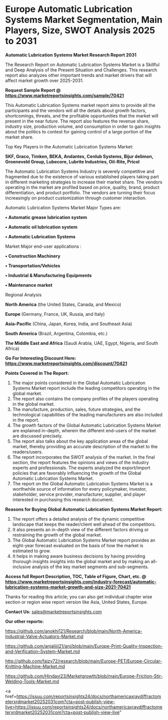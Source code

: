 # Europe Automatic Lubrication Systems Market Segmentation, Main Players, Size, SWOT Analysis 2025 to 2031

<strong>Automatic Lubrication Systems Market Research Report 2031</strong>

The Research Report on Automatic Lubrication Systems Market is a Skillful and Deep Analysis of the Present Situation and Challenges. This research report also analyzes other important trends and market drivers that will affect market growth over 2025-2031.

<strong>Request Sample Report @ <a href=https://www.marketreportsinsights.com/sample/70421>https://www.marketreportsinsights.com/sample/70421</a></strong>

This Automatic Lubrication Systems market report aims to provide all the participants and the vendors will all the details about growth factors, shortcomings, threats, and the profitable opportunities that the market will present in the near future. The report also features the revenue share, industry size, production volume, and consumption in order to gain insights about the politics to contest for gaining control of a large portion of the market share.

Top Key Players in the Automatic Lubrication Systems Market:

<strong>SKF, Graco, Timken, BEKA, Andantex, Cenlub Systems, Bijur delimon, Groeneveld Group, Lubecore, Lubrite Industries, Oil-Rite, Pricol</strong>

The Automatic Lubrication Systems Industry is severely competitive and fragmented due to the existence of various established players taking part in different marketing strategies to increase their market share. The vendors operating in the market are profiled based on price, quality, brand, product differentiation, and product portfolio. The vendors are turning their focus increasingly on product customization through customer interaction.

Automatic Lubrication Systems Market Major Types are:

<strong>• Automatic grease lubrication system

• Automatic oil lubrication system

• Automatic Lubrication Systems</strong>

Market Major end-user applications :

<strong>• Construction Machinery

• Transportation/Vehicles

• Industrial & Manufacturing Equipments

• Maintenance market</strong>

Regional Analysis

</u><strong><b>North America</b></strong> (the United States, Canada, and Mexico)

<strong><b>Europe </b></strong>(Germany, France, UK, Russia, and Italy)

<strong><b>Asia-Pacific</b></strong> (China, Japan, Korea, India, and Southeast Asia)

<strong><b>South America</b></strong> (Brazil, Argentina, Colombia, etc.)

<strong><b>The Middle East and Africa</b></strong> (Saudi Arabia, UAE, Egypt, Nigeria, and South Africa)

<strong>Go For Interesting Discount Here: <a href=https://www.marketreportsinsights.com/discount/70421>https://www.marketreportsinsights.com/discount/70421</a></strong>

<strong>Points Covered in The Report:</strong>
<ol>
  <li>The major points considered in the Global Automatic Lubrication Systems Market report include the leading competitors operating in the global market.</li>
  <li>The report also contains the company profiles of the players operating in the global market.</li>
  <li>The manufacture, production, sales, future strategies, and the technological capabilities of the leading manufacturers are also included in the report.</li>
  <li>The growth factors of the Global Automatic Lubrication Systems Market are explained in-depth, wherein the different end-users of the market are discussed precisely.</li>
  <li>The report also talks about the key application areas of the global market, thereby providing an accurate description of the market to the readers/users.</li>
  <li>The report incorporates the SWOT analysis of the market. In the final section, the report features the opinions and views of the industry experts and professionals. The experts analyzed the export/import policies that are favorably influencing the growth of the Global Automatic Lubrication Systems Market.</li>
  <li>The report on the Global Automatic Lubrication Systems Market is a worthwhile source of information for every policymaker, investor, stakeholder, service provider, manufacturer, supplier, and player interested in purchasing this research document.</li>
</ol>
<strong>Reasons for Buying Global Automatic Lubrication Systems Market Report:</strong>

<ol>
  <li>The report offers a detailed analysis of the dynamic competitive landscape that keeps the reader/client well ahead of the competitors.</li>
  <li>It also presents an in-depth view of the different factors driving or restraining the growth of the global market.</li>
  <li>The Global Automatic Lubrication Systems Market report provides an eight-year forecast evaluated on the basis of how the market is estimated to grow.</li>
  <li>It helps in making aware business decisions by having providing thorough insights insights into the global market and by making an all-inclusive analysis of the key market segments and sub-segments.</li>
</ol>
<strong>Access full Report Description, TOC, Table of Figure, Chart, etc. @ <a href=https://www.marketreportsinsights.com/industry-forecast/automatic-lubrication-systems-market-growth-and-size-2021-70421>https://www.marketreportsinsights.com/industry-forecast/automatic-lubrication-systems-market-growth-and-size-2021-70421</a></strong>


Thanks for reading this article; you can also get individual chapter wise section or region wise report version like Asia, United States, Europe.

<strong>Contact Us:</strong>
sales@marketreportsinsights.com

<strong>Our other reports:</strong>

<a href=https://github.com/anokhi121/Research/blob/main/North-America-Industrial-Valve-Actuators-Market.md>https://github.com/anokhi121/Research/blob/main/North-America-Industrial-Valve-Actuators-Market.md</a>

<a href=https://github.com/anjaliiii21/anj/blob/main/Europe-Print-Quality-Inspection-and-Verification-System-Market.md>https://github.com/anjaliiii21/anj/blob/main/Europe-Print-Quality-Inspection-and-Verification-System-Market.md</a>

<a href=http://github.com/faizy72/research/blob/main/Europe-PET/Europe-Circular-Knitting-Machine-Market.md>http://github.com/faizy72/research/blob/main/Europe-PET/Europe-Circular-Knitting-Machine-Market.md</a>

<a href=https://github.com/Hindavi23/Marketgrowth/blob/main/Europe-Friction-Stir-Welding-Tools-Market.md>https://github.com/Hindavi23/Marketgrowth/blob/main/Europe-Friction-Stir-Welding-Tools-Market.md</a>

<a href=https://issuu.com/reportsinsights24/docs/northamericaxraydiffractometerxrdmarket20252031com?cta=post-publish-view-live>https://issuu.com/reportsinsights24/docs/northamericaxraydiffractometerxrdmarket20252031com?cta=post-publish-view-live</a>"
